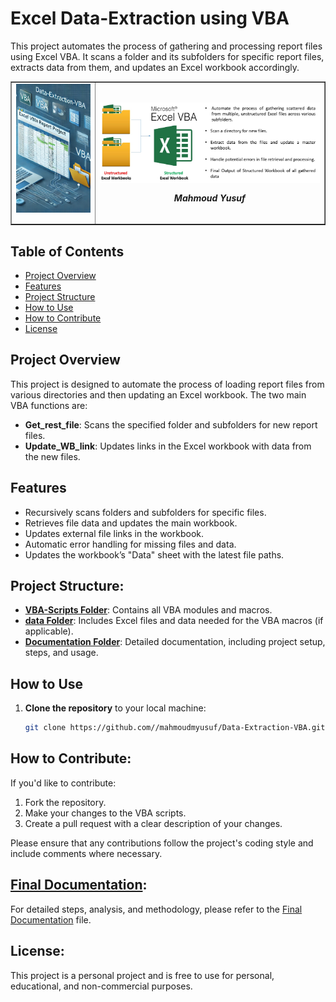 # Excel Data-Extraction using VBA 
This project automates the process of gathering and processing report files using Excel VBA. It scans a folder and its subfolders for specific report files, extracts data from them, and updates an Excel workbook accordingly.

<table border="1" style="border-collapse: collapse; width: 100%;">
  <tr>
    <td>
      <img src="Documentation/media/VBA.jpg" alt="Project Image" width="200" style="float: right; margin-left: 15px; margin-bottom: 15px;" />
    </td>
    <td>
      <img src="Documentation/media/VBA-Extract.jpg" alt="Project Image" width="600" style="float: right; margin-left: 15px; margin-bottom: 15px;" />
      <div style="text-align: center; margin-top: 10px; font-weight: bold;"><em> Mahmoud Yusuf</em></div>
    </td>
  </tr>
</table>


## Table of Contents
- [Project Overview](#project-overview)
- [Features](#features)
- [Project Structure](#Project-Structure)
- [How to Use](#how-to-use)
- [How to Contribute](#how-to-contribute)
- [License](#license)


## Project Overview

This project is designed to automate the process of loading report files from various directories and then updating an Excel workbook. The two main VBA functions are:
- **Get_rest_file**: Scans the specified folder and subfolders for new report files.
- **Update_WB_link**: Updates links in the Excel workbook with data from the new files.

## Features

- Recursively scans folders and subfolders for specific files.
- Retrieves file data and updates the main workbook.
- Updates external file links in the workbook.
- Automatic error handling for missing files and data.
- Updates the workbook’s "Data" sheet with the latest file paths.
  
## Project Structure:
- **[VBA-Scripts Folder](./VBA-Scripts/)**: Contains all VBA modules and macros.
- **[data Folder](./data/)**: Includes Excel files and data needed for the VBA macros (if applicable).
- **[Documentation Folder](./Documentation/)**: Detailed documentation, including project setup, steps, and usage.

## How to Use

1. **Clone the repository** to your local machine:
   ```bash
   git clone https://github.com//mahmoudmyusuf/Data-Extraction-VBA.git


## How to Contribute:
If you'd like to contribute:
1. Fork the repository.
2. Make your changes to the VBA scripts.
3. Create a pull request with a clear description of your changes.

Please ensure that any contributions follow the project's coding style and include comments where necessary.

## **[Final Documentation](./Documentation/)**:
For detailed steps, analysis, and methodology, please refer to the [Final Documentation](./Documentation/StepsDocumentation.md) file.

## License:
This project is a personal project and is free to use for personal, educational, and non-commercial purposes.
